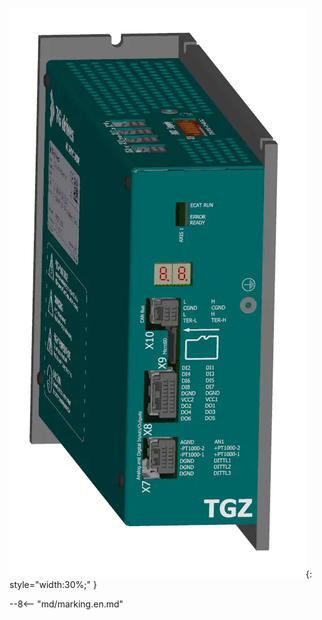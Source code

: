 ![pic](../../../../source/img/photo_TGZ-S-400-14_30-UNI-RI.webp){: style="width:30%;" }

--8<-- "md/marking.en.md"
